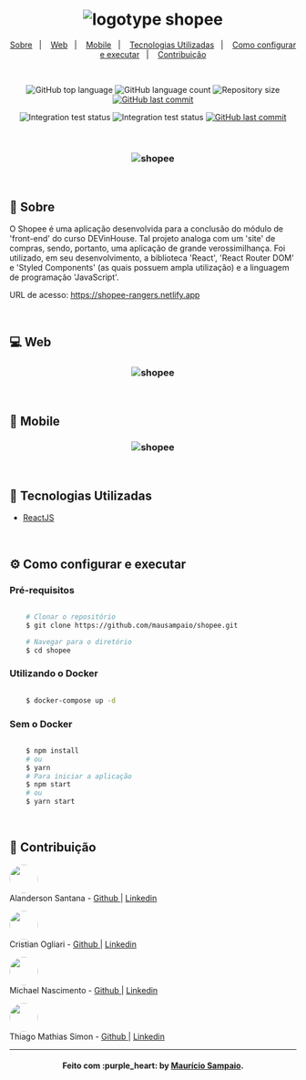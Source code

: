 <h1 align="center">
  <img src=".github/logo.png" alt="logotype shopee">
</h1>

<p align="center">
  <a href="#page_facing_up-sobre">Sobre</a>&nbsp;&nbsp;&nbsp;|&nbsp;&nbsp;&nbsp;
  <a href="#computer-web">Web</a>&nbsp;&nbsp;&nbsp;|&nbsp;&nbsp;&nbsp;
  <a href="#iphone-mobile">Mobile</a>&nbsp;&nbsp;&nbsp;|&nbsp;&nbsp;&nbsp;
  <a href="#rocket-tecnologias-utilizadas">Tecnologias Utilizadas</a>&nbsp;&nbsp;&nbsp;|&nbsp;&nbsp;&nbsp;
  <a href="#gear-como-configurar-e-executar">Como configurar e executar</a>&nbsp;&nbsp;&nbsp;|&nbsp;&nbsp;&nbsp;
  <a href="#punch-contribuição">Contribuição</a>
</p>

<br/>

<p align="center">
  <img alt="GitHub top language" src="https://img.shields.io/github/languages/top/mausampaio/shopee?style=flat-square">
  
  <img alt="GitHub language count" src="https://img.shields.io/github/languages/count/mausampaio/shopee?style=flat-square">
  
  <img alt="Repository size" src="https://img.shields.io/github/repo-size/mausampaio/shopee?style=flat-square">
  
  <a href="https://github.com/mausampaio/shopee/commits/master">
    <img alt="GitHub last commit" src="https://img.shields.io/github/last-commit/mausampaio/shopee?style=flat-square">
  </a>
</p>

<p align="center"> 
  <img alt="Integration test status" src="https://github.com/mausampaio/shopee/actions/workflows/test.yml/badge.svg">
  
  <img alt="Integration test status" src="https://github.com/mausampaio/shopee/actions/workflows/production.yml/badge.svg">
  
  <a href="https://app.netlify.com/sites/shopee-rangers/deploys">
    <img alt="GitHub last commit" src="https://api.netlify.com/api/v1/badges/cd6dfac8-15fd-45b2-91ba-d7f7544afbac/deploy-status">
  </a>
</p>

<br/>

<h3 align="center">
  <img alt="shopee" title="github_explorer" src=".github/capa.png" />
</h3>

<br/>

## :page_facing_up: Sobre

O Shopee é uma aplicação desenvolvida para a conclusão do módulo de 'front-end' do curso DEVinHouse. Tal projeto analoga com um 'site' de compras, sendo, portanto, uma aplicação de grande verossimilhança. Foi utilizado, em seu desenvolvimento, a biblioteca 'React', 'React Router DOM' e 'Styled Components' (as quais possuem ampla utilização) e a linguagem de programação 'JavaScript'.

URL de acesso: <a href="https://shopee-rangers.netlify.app/">https://shopee-rangers.netlify.app</a>

<br/>

## :computer: Web

<h3 align="center">
  <img alt="shopee" title="github_explorer" src=".github/web.png" />
</h3>

<br/>

## :iphone: Mobile

<h3 align="center">
  <img alt="shopee" title="github_explorer" src=".github/mobile.png" />
</h3>

<br/>

## :rocket: Tecnologias Utilizadas

- [ReactJS](https://github.com/facebook/react)

<br/>

## :gear: Como configurar e executar

### Pré-requisitos

```bash

    # Clonar o repositório
    $ git clone https://github.com/mausampaio/shopee.git

    # Navegar para o diretório
    $ cd shopee

```

### Utilizando o Docker

```bash

    $ docker-compose up -d

```

### Sem o Docker

```bash

    $ npm install
    # ou
    $ yarn
    # Para iniciar a aplicação
    $ npm start
    # ou
    $ yarn start

```

<br/>

## :punch: Contribuição

<p> 
  <a href="url"><img src="https://github.com/alandersonsds.png" height="auto" width="50" style="border-radius:50%"></a>
  <br/>
  Alanderson Santana -
  <a href="https://github.com/alandersonsds">
    Github
  </a> |
  <a href="https://linkedin.com/in/alandersonsds">
    Linkedin
  </a>
</p>

<p>
  <a href="url"><img src="https://github.com/cristianogliari.png" height="auto" width="50" style="border-radius:50%"></a>
  <br/>
  Cristian Ogliari -
  <a href="https://github.com/cristianogliari">
    Github
  </a> |
  <a href="https://linkedin.com/in/cristian-ogliari-7070bb111">
    Linkedin
  </a>
</p>

<p>
  <a href="url"><img src="https://github.com/mikansc.png" height="auto" width="50" style="border-radius:50%"></a>
  <br/>
  Michael Nascimento - 
  <a href="https://github.com/mikansc"> 
    Github
  </a> |
  <a href="https://linkedin.com/in/michelnsc"> 
    Linkedin
  </a>
</p>
<p>
  <a href="url"><img src="https://github.com/thiagomathiassimon.png" height="auto" width="50" style="border-radius:50%"></a>
  <br/>
  Thiago Mathias Simon - 
  <a href="https://github.com/thiagomathiassimon"> 
    Github
  </a> |
  <a href="https://linkedin.com/in/thiago-mathias-simon-4b9b381bb"> 
    Linkedin
  </a>
</p>

---

<h4 align="center">
  Feito com :purple_heart: by <a href="https://www.linkedin.com/in/mausampaio/" target="_blank">Maurício Sampaio</a>.
</h4>
